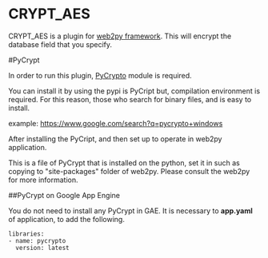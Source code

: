 CRYPT_AES
=========

CRYPT_AES is a plugin for [web2py framework](web2py.com).
This will encrypt the database field that you specify.


#PyCrypt

In order to run this plugin, [PyCrypto](https://pypi.python.org/pypi/pycrypto) module is required.

You can install it by using the pypi is PyCript but, compilation environment is required. 
For this reason, those who search for binary files, and is easy to install.

  example: <https://www.google.com/search?q=pycrypto+windows>

After installing the PyCript, and then set up to operate in web2py application.

This is a file of PyCrypt that is installed on the python, set it in such as copying to "site-packages" folder of web2py. Please consult the web2py for more information.

##PyCrypt on Google App Engine

You do not need to install any PyCrypt in GAE. It is necessary to __app.yaml__ of application, to add the following.

    libraries:
    - name: pycrypto
      version: latest
  

    
    
    
